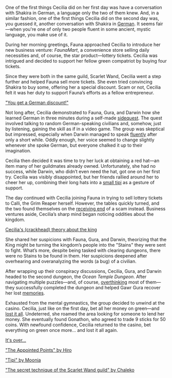 One of the first things Cecilia did on her first day was have a conversation with Shakira in German, a language only the two of them knew. And, in a similar fashion, one of the first things Cecilia did on the second day was, you guessed it, another conversation with Shakira in [German](https://www.youtube.com/live/a74NeBcixi8?feature=shared&t=394). It seems fair—when you're one of only two people fluent in some ancient, mystic language, you make use of it.

During her morning greetings, Fauna approached Cecilia to introduce her new business venture: *FaunaMart*, a convenience store selling daily necessities and, of course, the star product—lottery tickets. Cecilia was intrigued and decided to support her fellow green compatriot by buying four tickets.

Since they were both in the same guild, Scarlet Wand, Cecilia went a step further and helped Fauna sell more tickets. She even tried convincing Shakira to buy some, offering her a special discount. Scam or not, Cecilia felt it was her duty to support Fauna’s efforts as a fellow entrepreneur.

["You get a German discount!"](#embed:\(https://www.youtube.com/live/a74NeBcixi8?feature=shared&t=1306\))

Not long after, Cecilia demonstrated to Fauna, Gura, and Darwin how she learned German in three minutes during a self-made [sidequest](https://www.youtube.com/live/a74NeBcixi8?feature=shared&t=1401). The quest involved talking to random German-speaking civilians and, somehow, just by listening, gaining the skill as if in a video game. The group was skeptical but impressed, especially when Darwin managed to speak [fluently](https://www.youtube.com/live/a74NeBcixi8?feature=shared&t=1537) after only a short while. Oddly enough, her voice seemed to change slightly whenever she spoke German, but everyone chalked it up to their imagination.

Cecilia then decided it was time to try her luck at obtaining a red hat—an item many of her guildmates already owned. Unfortunately, she had no success, while Darwin, who didn’t even need the hat, got one on her first try. Cecilia was visibly disappointed, but her friends rallied around her to cheer her up, combining their long hats into a [small tipi](https://www.youtube.com/live/a74NeBcixi8?feature=shared&t=2471) as a gesture of support.

The day continued with Cecilia joining Fauna in trying to sell lottery tickets to Calli, the Grim Reaper herself. However, the tables quickly turned, and the two found themselves on the [receiving end](https://www.youtube.com/live/a74NeBcixi8?feature=shared&t=2754) of a scam instead. Business ventures aside, Cecilia’s sharp mind began noticing oddities about the kingdom.

[Cecilia's (crackhead) theory about the king](#embed:https://www.youtube.com/live/a74NeBcixi8?t=3368)

She shared her suspicions with Fauna, Gura, and Darwin, theorizing that the King might be turning the kingdom’s people into the "Stains" they were sent to fight. What’s more, despite being tasked with clearing dungeons, there were no Stains to be found in them. Her suspicions deepened after overhearing and overanalyzing the words (a bug) of a civilian.

After wrapping up their conspiracy discussions, Cecilia, Gura, and Darwin headed to the second dungeon, the *Ocean Temple Dungeon*. After navigating multiple puzzles—and, of course, [overthinking](https://www.youtube.com/live/a74NeBcixi8?feature=shared&t=8274) most of them—they successfully completed the dungeon and helped Gawr Gura recover her lost [memories](https://www.youtube.com/live/a74NeBcixi8?feature=shared&t=8878).

Exhausted from the mental gymnastics, the group decided to unwind at the casino. Cecilia, just like on the first day, bet all her money on green—and [lost it all](https://www.youtube.com/live/a74NeBcixi8?feature=shared&t=9993). Undeterred, she roamed the area looking for someone to lend her money. She eventually found Gonathon, who agreed to trade 9 sticks for 50 coins. With newfound confidence, Cecilia returned to the casino, bet everything on green once more... and lost it all again.

[It's over...](#embed:https://www.youtube.com/live/a74NeBcixi8?feature=shared&t=10831)

["The Appointed Points" by Hiro](https://x.com/hiroavrs/status/1830628289926557835)

["Tipi" by Moonia](https://x.com/BloodyMoonia/status/1830726627686588557)

["The secret technique of the Scarlet Wand guild" by Chaleko](https://x.com/Chalek0/status/1830482782222426481)
